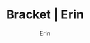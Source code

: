 ---
layout: post
author: Erin
permalink: /bracket/erin/
title: Bracket | Erin
teams: ['Gonzaga', 'Memphis', 'UConn', 'Vermont', 'Rutgers', 'Texas Tech', 'Michigan St.', 'Duke', 'Baylor', 'North Carolina', 'St. Mary`s', 'UCLA', 'Virginia Tech', 'Purdue', 'Murray St.', 'Kentucky', 'Gonzaga', 'UConn', 'Texas Tech', 'Duke', 'Baylor', 'St. Mary`s', 'Virinia Tech', 'Kentucky', 'Gonzaga', 'Texas Tech', 'Baylor', 'Kentucky', 'Gonzaga', 'Baylor', 'Gonzaga', 'Gonzaga', 'Arizona', 'Arizona', 'Auburn', 'Arizona', 'Tennessee', 'Kansas', 'Auburn', 'Arizona', 'Illinois', 'Tennessee', 'Villanova', 'Kansas', 'Providence', 'Wisconsin', 'Auburn', 'Arizona', 'Seton Hall', 'UAB', 'Illinois', 'Michigan', 'Tennessee', 'Ohio St.', 'Villanova', 'Kansas', 'Creighton', 'Iowa', 'Providence', 'LSU', 'Wisconsin', 'USC', 'Auburn']
correct: ['correct', 'correct', 'wrong', 'wrong', 'wrong', 'correct', 'correct', 'correct', 'correct', 'correct', 'correct', 'correct', 'wrong', 'correct', 'correct', 'wrong', 'correct', 'wrong', 'correct', 'correct', 'wrong', 'wrong', 'wrong', 'wrong', '', '', 'wrong', 'wrong', '', 'wrong', '', '', '', '', 'wrong', '', 'wrong', '', 'wrong', 'correct', 'wrong', 'wrong', 'correct', 'correct', 'correct', 'wrong', 'wrong', 'correct', 'wrong', 'wrong', 'correct', 'correct', 'correct', 'correct', 'correct', 'correct', 'correct', 'wrong', 'correct', 'wrong', 'correct', 'wrong', 'correct']
points: [1, 1, 0, 0, 0, 1, 1, 1, 1, 1, 1, 1, 0, 1, 1, 0, 2, 0, 2, 2, 0, 0, 0, 0, 0, 0, 0, 0, 0, 0, 0, 0, 0, 0, 0, 0, 0, 0, 0, 2, 0, 0, 2, 2, 2, 0, 0, 1, 0, 0, 1, 1, 1, 1, 1, 1, 1, 0, 1, 0, 1, 0, 1]
logo: e-av.png
---